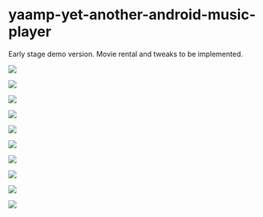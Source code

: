 yaamp-yet-another-android-music-player
======================================

Early stage demo version. Movie rental and tweaks to be implemented.

![](https://raw.githubusercontent.com/kodecyborg/yaamp-yet-another-android-music-player/master/screenshots/1.jpg)

![](https://raw.githubusercontent.com/kodecyborg/yaamp-yet-another-android-music-player/master/screenshots/2.jpg)

![](https://raw.githubusercontent.com/kodecyborg/yaamp-yet-another-android-music-player/master/screenshots/3.jpg)

![](https://raw.githubusercontent.com/kodecyborg/yaamp-yet-another-android-music-player/master/screenshots/4.jpg)

![](https://raw.githubusercontent.com/kodecyborg/yaamp-yet-another-android-music-player/master/screenshots/5.jpg)

![](https://raw.githubusercontent.com/kodecyborg/yaamp-yet-another-android-music-player/master/screenshots/6.jpg)

![](https://raw.githubusercontent.com/kodecyborg/yaamp-yet-another-android-music-player/master/screenshots/7.jpg)

![](https://raw.githubusercontent.com/kodecyborg/yaamp-yet-another-android-music-player/master/screenshots/8.jpg)

![](https://raw.githubusercontent.com/kodecyborg/yaamp-yet-another-android-music-player/master/screenshots/9.jpg)

![](https://raw.githubusercontent.com/kodecyborg/yaamp-yet-another-android-music-player/master/screenshots/10.jpg)
